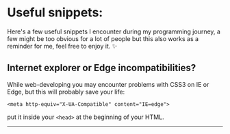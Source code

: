 # Useful snippets:

Here's a few useful snippets I encounter during my programming journey, a few might be too obvious for a lot of people but this also works as a reminder for me, feel free to enjoy it. :sparkles:



## Internet explorer or Edge incompatibilities?

While web-developing you may encounter problems with CSS3 on IE or Edge, but this will probably save your life:

```
<meta http-equiv="X-UA-Compatible" content="IE=edge">
```

put it inside your ```<head>``` at the beginning of your HTML.

----

